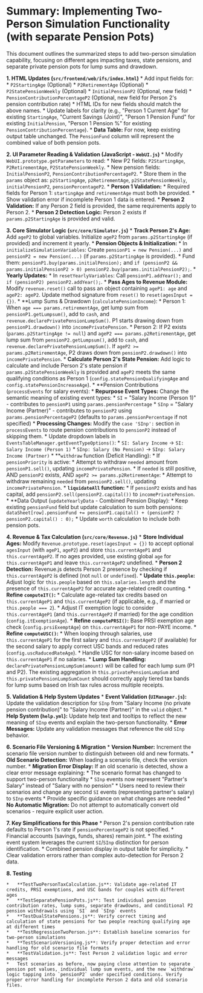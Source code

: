 # Summary: Implementing Two-Person Simulation Functionality (with separate Pension Pots)

This document outlines the summarized steps to add two-person simulation capability, focusing on different ages impacting taxes, state pensions, and separate private pension pots for lump sums and drawdown.

**1. HTML Updates (`src/frontend/web/ifs/index.html`)**
    *   Add input fields for:
        *   `P2StartingAge` (Optional)
        *   `P2RetirementAge` (Optional)
        *   `P2StatePensionWeekly` (Optional)
        *   `InitialPensionP2` (Optional, new field)
        *   `PensionContributionPercentageP2` (Optional, new field for Person 2's pension contribution rate)
    *   HTML IDs for new fields should match the above names.
    *   Update labels for clarity (e.g., "Person 1 Current Age" for existing `StartingAge`, "Current Savings (Joint)", "Person 1 Pension Fund" for existing `InitialPension`, "Person 1 Pension %" for existing `PensionContributionPercentage`).
    *   **Data Table:** For now, keep existing output table unchanged. The `PensionFund` column will represent the combined value of both pension pots.

**2. UI Parameter Reading & Validation (JavaScript - `WebUI.js`)**
    *   Modify `WebUI.prototype.getParameters` to read:
        *   New P2 fields: `P2StartingAge`, `P2RetirementAge`, `P2StatePensionWeekly`.
        *   New pension fields: `InitialPensionP2`, `PensionContributionPercentageP2`.
        *   Store them in the `params` object as: `p2StartingAge`, `p2RetirementAge`, `p2StatePensionWeekly`, `initialPensionP2`, `pensionPercentageP2`.
    *   **Person 1 Validation:** 
        *   Required fields for Person 1: `startingAge` and `retirementAge` must both be provided.
        *   Show validation error if incomplete Person 1 data is entered.
    *   **Person 2 Validation:** If any Person 2 field is provided, the same requirements apply to Person 2.
    *   **Person 2 Detection Logic:** Person 2 exists if `params.p2StartingAge` is provided and valid.

**3. Core Simulator Logic (`src/core/Simulator.js`)**
    *   **Track Person 2's Age:** Add `ageP2` to global variables. Initialize `ageP2` from `params.p2StartingAge` (if provided) and increment it yearly.
    *   **Pension Objects & Initialization:**
        *   In `initializeSimulationVariables`: Create `pensionP1 = new Pension(...)` and `pensionP2 = new Pension(...)` (if `params.p2StartingAge` is provided).
        *   Fund them: `pensionP1.buy(params.initialPension);` and `if (pensionP2 && params.initialPensionP2 > 0) pensionP2.buy(params.initialPensionP2);`.
    *   **Yearly Updates:**
        *   In `resetYearlyVariables`: Call `pensionP1.addYear();` and `if (pensionP2) pensionP2.addYear();`.
        *   **Pass Ages to Revenue Module:** Modify `revenue.reset()` call to pass an object containing `ageP1: age` and `ageP2: ageP2`. Update method signature from `reset()` to `reset(agesInput = {})`.
    *   **Lump Sums & Drawdown (`calculatePensionIncome`):
        *   Person 1: When `age === params.retirementAge`, get lump sum from `pensionP1.getLumpsum()`, add to `cash`, and `revenue.declarePrivatePensionLumpSum()`. P1 starts drawing down from `pensionP1.drawdown()` into `incomePrivatePension`.
        *   Person 2: If P2 exists (`params.p2StartingAge != null`) and `ageP2 === params.p2RetirementAge`, get lump sum from `pensionP2.getLumpsum()`, add to `cash`, and `revenue.declarePrivatePensionLumpSum()`. If `ageP2 >= params.p2RetirementAge`, P2 draws down from `pensionP2.drawdown()` into `incomePrivatePension`.
        *   **Calculate Person 2's State Pension:** Add logic to calculate and include Person 2's state pension if `params.p2StatePensionWeekly` is provided and `ageP2` meets the same qualifying conditions as Person 1 (`config.statePensionQualifyingAge` and `config.statePensionIncreaseAge`).
    *   **Pension Contributions (`processEvents` for salary events):
        *   **Repurpose Event Types:** Change the semantic meaning of existing event types:
            *   `SI` = "Salary Income (Person 1)" - contributes to `pensionP1` using `params.pensionPercentage`
            *   `SInp` = "Salary Income (Partner)" - contributes to `pensionP2` using `params.pensionPercentageP2` (defaults to `params.pensionPercentage` if not specified)
        *   **Processing Changes:** Modify the `case 'SInp':` section in `processEvents` to route pension contributions to `pensionP2` instead of skipping them.
        *   Update dropdown labels in `EventsTableManager.getEventTypeOptions()`:
            *   `SI: Salary Income` → `SI: Salary Income (Person 1)`
            *   `SInp: Salary (No Pension)` → `SInp: Salary Income (Partner)`
    *   **`withdraw` function (Deficit Handling):
        *   If `pensionPriority` is active:
            *   Attempt to withdraw `needed` amount from `pensionP1.sell()`, updating `incomePrivatePension`.
            *   If `needed` is still positive, AND `pensionP2` exists, AND `ageP2 >= params.p2RetirementAge`:
                *   Attempt to withdraw remaining `needed` from `pensionP2.sell()`, updating `incomePrivatePension`.
    *   **`liquidateAll` function:**
        *   If `pensionP2` exists and has capital, add `pensionP2.sell(pensionP2.capital())` to `incomePrivatePension`.
    *   **Data Output (`updateYearlyData` - Combined Pension Display):
        *   Keep existing `pensionFund` field but update calculation to sum both pensions: `dataSheet[row].pensionFund += pensionP1.capital() + (pensionP2 ? pensionP2.capital() : 0);`
        *   Update `worth` calculation to include both pension pots.

**4. Revenue & Tax Calculation (`src/core/Revenue.js`)**
    *   **Store Individual Ages:** Modify `Revenue.prototype.reset(agesInput = {})` to accept optional `agesInput` (with `ageP1`, `ageP2`) and store `this.currentAgeP1` and `this.currentAgeP2`. If no ages provided, use existing global `age` for `this.currentAgeP1` and leave `this.currentAgeP2` undefined.
    *   **Person 2 Detection:** Revenue.js detects Person 2 presence by checking if `this.currentAgeP2` is defined (not `null` or `undefined`).
    *   **Update `this.people`:** Adjust logic for `this.people` based on `this.salaries.length` and the presence of `this.currentAgeP2` for accurate age-related credit counting.
    *   **Refine `computeIT()`:**
        *   Calculate age-related tax credits based on `this.currentAgeP1` and `this.currentAgeP2` (if applicable, e.g., if married or `this.people === 2`).
        *   Adjust IT exemption logic to consider `this.currentAgeP1` (and `this.currentAgeP2` if married) for the age condition (`config.itExemptionAge`).
    *   **Refine `computePRSI()`:** Base PRSI exemption age check (`config.prsiExemptAge`) on `this.currentAgeP1` for non-PAYE income.
    *   **Refine `computeUSC()`:**
        *   When looping through salaries, use `this.currentAgeP1` for the first salary and `this.currentAgeP2` (if available) for the second salary to apply correct USC bands and reduced rates (`config.uscRaducedRateAge`).
        *   Handle USC for non-salary income based on `this.currentAgeP1` if no salaries.
    *   **Lump Sum Handling:** `declarePrivatePensionLumpSum(amount)` will be called for each lump sum (P1 and P2). The existing aggregation in `this.privatePensionLumpSum` and `this.privatePensionLumpSumCount` should correctly apply tiered tax bands for lump sums based on Irish tax rules across multiple receipts.

**5. Validation & Help System Updates**
    *   **Event Validation (`UIManager.js`):** Update the validation description for `SInp` from "Salary Income (no private pension contribution)" to "Salary Income (Partner)" in the `valid` object.
    *   **Help System (`help.yml`):** Update help text and tooltips to reflect the new meaning of `SInp` events and explain the two-person functionality.
    *   **Error Messages:** Update any validation messages that reference the old `SInp` behavior.

**6. Scenario File Versioning & Migration**
    *   **Version Number:** Increment the scenario file version number to distinguish between old and new formats.
    *   **Old Scenario Detection:** When loading a scenario file, check the version number.
    *   **Migration Error Display:** If an old scenario is detected, show a clear error message explaining:
        *   The scenario format has changed to support two-person functionality
        *   `SInp` events now represent "Partner's Salary" instead of "Salary with no pension"
        *   Users need to review their scenarios and change any second `SI` events (representing partner's salary) to `SInp` events
        *   Provide specific guidance on what changes are needed
    *   **No Automatic Migration:** Do not attempt to automatically convert old scenarios - require explicit user action.

**7. Key Simplifications for this Phase**
    *   Person 2's pension contribution rate defaults to Person 1's rate if `pensionPercentageP2` is not specified.
    *   Financial accounts (savings, funds, shares) remain joint.
    *   The existing event system leverages the current `SI`/`SInp` distinction for person identification.
    *   Combined pension display in output table for simplicity.
    *   Clear validation errors rather than complex auto-detection for Person 2 data.

**8. Testing**

    *   **TestTwoPersonTaxCalculation.js**: Validate age-related IT credits, PRSI exemptions, and USC bands for couples with different ages
    *   **TestSeparatePensionPots.js**: Test individual pension contribution rates, lump sums, separate drawdowns, and conditional P2 pension withdrawals using `SI` and `SInp` events
    *   **TestDualStatePensions.js**: Verify correct timing and calculation of state pensions for two people reaching qualifying age at different times
    *   **TestRegressionTwoPerson.js**: Establish baseline scenarios for two-person simulations
    *   **TestScenarioVersioning.js**: Verify proper detection and error handling for old scenario file formats
    *   **TestValidation.js**: Test Person 2 validation logic and error messages
    *   Test scenarios as before, now paying close attention to separate pension pot values, individual lump sum events, and the new `withdraw` logic tapping into `pensionP2` under specified conditions. Verify proper error handling for incomplete Person 2 data and old scenario files. 
